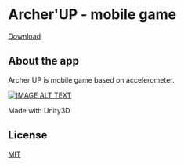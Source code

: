 <h1>Archer'UP - mobile game</h1>

<a href="http://www.mediafire.com/file/tou52qe2e5dsi3l/archerUP.apk">Download</a>

<h2>About the app</h2>

<div>Archer'UP is mobile game based on accelerometer.</div>

[![IMAGE ALT TEXT](http://img.youtube.com/vi/RDV9srzgkgI/0.jpg)](http://www.youtube.com/watch?v=RpI-y0wTMDA "City Mayor")

<div>Made with Unity3D</div>

<h2>License</h2>

<a href="">MIT</a>
